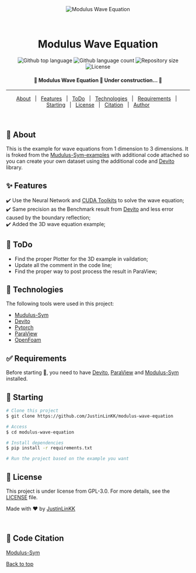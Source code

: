 <div align="center" id="top"> 
  <img src="./.github/app.gif" alt="Modulus Wave Equation" />

  &#xa0;

  <!-- <a href="https://moduluswaveequation.netlify.app">Demo</a> -->
</div>

<h1 align="center">Modulus Wave Equation</h1>

<p align="center">
  <img alt="Github top language" src="https://img.shields.io/github/languages/top/JustinLinKK/modulus-wave-equation?color=56BEB8">

  <img alt="Github language count" src="https://img.shields.io/github/languages/count/JustinLinKK/modulus-wave-equation?color=56BEB8">

  <img alt="Repository size" src="https://img.shields.io/github/repo-size/JustinLinKK/modulus-wave-equation?color=56BEB8">

  <img alt="License" src="https://img.shields.io/github/license/JustinLinKK/modulus-wave-equation?color=56BEB8">

  <!-- <img alt="Github issues" src="https://img.shields.io/github/issues/JustinLinKK/modulus-wave-equation?color=56BEB8" /> -->

  <!-- <img alt="Github forks" src="https://img.shields.io/github/forks/JustinLinKK/modulus-wave-equation?color=56BEB8" /> -->

  <!-- <img alt="Github stars" src="https://img.shields.io/github/stars/JustinLinKK/modulus-wave-equation?color=56BEB8" /> -->
</p>

<!-- Status -->

<h4 align="center"> 
	🚧  Modulus Wave Equation 🚀 Under construction...  🚧
</h4> 

<hr>

<p align="center">
  <a href="#dart-about">About</a> &#xa0; | &#xa0; 
  <a href="#sparkles-features">Features</a> &#xa0; | &#xa0;
  <a href="#construction-ToDo">ToDo</a> &#xa0; | &#xa0;
  <a href="#rocket-technologies">Technologies</a> &#xa0; | &#xa0;
  <a href="#white_check_mark-requirements">Requirements</a> &#xa0; | &#xa0;
  <a href="#checkered_flag-starting">Starting</a> &#xa0; | &#xa0;
  <a href="#memo-license">License</a> &#xa0; | &#xa0;
  <a href="#memo-Citation">Citation</a> &#xa0; | &#xa0;
  <a href="https://github.com/JustinLinKK" target="_blank">Author</a>
</p>

<br>

## :dart: About ##

This is the example for wave equations from 1 dimension to 3 dimensions. It is froked from the [Mudulus-Sym-examples](https://docs.nvidia.com/deeplearning/modulus/modulus-sym/user_guide/foundational/1d_wave_equation.html) with additional code attached so you can create your own dataset using the additional code and [Devito](https://www.devitoproject.org/) library.

## :sparkles: Features ##

:heavy_check_mark: Use the Neural Network and [CUDA Toolkits](https://docs.nvidia.com/cuda/doc/index.html) to solve the wave equation;\
:heavy_check_mark: Same precision as the Benchmark result from [Devito](https://www.devitoproject.org/) and less error caused by the boundary reflection;\
:heavy_check_mark: Added the 3D wave equation example;

## :construction: ToDo ##

- Find the proper Plotter for the 3D example in vaildation;
- Update all the comment in the code line;
- Find the proper way to post process the result in ParaView;


## :rocket: Technologies ##

The following tools were used in this project:

- [Mudulus-Sym](https://docs.nvidia.com/deeplearning/modulus/modulus-sym/user_guide/getting_started/installation.html)
- [Devito](https://www.devitoproject.org/)
- [Pytorch](https://pytorch.org/)
- [ParaView](https://www.paraview.org/)
- [OpenFoam](https://www.openfoam.com/)

## :white_check_mark: Requirements ##

Before starting :checkered_flag:, you need to have [Devito](https://www.devitoproject.org/), [ParaView](https://www.paraview.org/) and [Modulus-Sym](https://docs.nvidia.com/deeplearning/modulus/modulus-sym/user_guide/getting_started/installation.html) installed.

## :checkered_flag: Starting ##

```bash
# Clone this project
$ git clone https://github.com/JustinLinKK/modulus-wave-equation

# Access
$ cd modulus-wave-equation

# Install dependencies
$ pip install -r requirements.txt

# Run the project based on the example you want
```

## :memo: License ##

This project is under license from GPL-3.0. For more details, see the [LICENSE](LICENSE.md) file.


Made with :heart: by <a href="https://github.com/JustinLinKK" target="_blank">JustinLinKK</a>

&#xa0;



## :memo: Code Citation ##
[Modulus-Sym](https://github.com/NVIDIA/modulus-sym)

<a href="#top">Back to top</a>